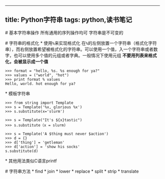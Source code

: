 -----------------------
title: Python字符串
tags: python,读书笔记
-----------------------
# 基本字符串操作
所有通用的序列操作均可
字符串是不可变的

# 字符串的格式化
* 使用`%`来实现格式化
在`%`的左侧放置一个字符串（格式化字符串），而右侧放置希望被格式化的字符串。可以使用一个值，入一个字符串或者数字，也可以使用多个值的元组或者字典。一般情况下使用元组
**不要用列表来格式化，会被显示成一个值**
```
>>> format = "hello, %s. %s enough for ya?"
>>> values = ("world", "hot")
>>> print format % values
Hello, world. hot enough for ya?
```

* 模板字符串

```
>>> from string import Template
>>> s = Template('%x, glorious %x')
>>> s.substitute(x='slurm')

>>> s = Template("It's ${x}tastic")
>>> s.substitute（x = slurm)

>>> s = Template('A $thing must never $action')
>>> d = {}
>>> d['thing'] = 'getleman'
>>> d['action'] = 'show his socks'
s.substitute(d)

```
* 其他用法类似C语言printf

# 字符串方法
* find
* join
* lower
* replace
* split
* strip
* translate
